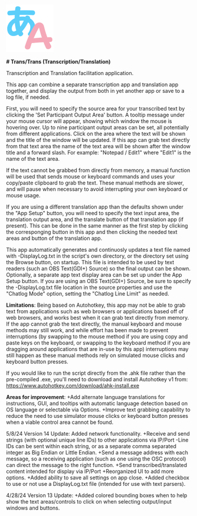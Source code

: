 <img src="https://github.com/Faxanadus/TransTrans/blob/main/ttlogo.png" width="128" />

**# Trans/Trans (Transcription/Translation)**

Transcription and Translation facilitation application.

This app can combine a separate transcription app and translation app together, and display the output from both in yet another app or save to a log file, if needed.

First, you will need to specify the source area for your transcribed text by clicking the 'Set Participant Output Area' button.
A tooltip message under your mouse cursor will appear, showing which window the mouse is hovering over.  Up to nine participant output areas can be set, all potentially from different applications. Click on the area where the text will be shown and the title of the window will be updated. If this app can grab text directly from that text area the name of the text area will be shown after the window title and a forward slash.  For example: "Notepad / Edit1" where "Edit1" is the name of the text area.

If the text cannot be grabbed from directly from memory, a manual function will be used that sends mouse or keyboard commands and uses your copy/paste clipboard to grab the text. These manual methods are slower, and will pause when necessary to avoid interrupting your own keyboard or mouse usage.

If you are using a different translation app than the defaults shown under the "App Setup" button, you will need to specify the text input area, the translation output area, and the translate button of that translation app (if present). This can be done in the same manner as the first step by clicking the corresponging button in this app and then clicking the needed text areas and button of the translation app.

This app automatically generates and continuosly updates a text file named with -DisplayLog.txt in the script's own directory, or the directory set using the Browse button, on startup.  This file is intended to be used by text readers (such an OBS Text(GDI+) Source) so the final output can be shown.  Optionally, a separate app text display area can be set up under the App Setup button.  If you are using an OBS Text(GDI+) Source, be sure to specify the -DisplayLog.txt file location in the source properties and use the "Chatlog Mode" option, setting the "Chatlog Line Limit" as needed.

**Limitations**:
Being based on Autohotkey, this app may not be able to grab text from applications such as web browsers or applications based off of web browsers, and works best when it can grab text directly from memory.  If the app cannot grab the text directly, the manual keyboard and mouse methods may still work, and while effort has been made to prevent interruptions (by swapping to the mouse method if you are using copy and paste keys on the keyboard, or swapping to the keyboard method if you are dragging around applications that are in-use by this app) interruptions may still happen as these manual methods rely on simulated mouse clicks and keyboard button presses.

If you would like to run the script directly from the .ahk file rather than the pre-compiled .exe, you'll need to download and install Autohotkey v1 from: https://www.autohotkey.com/download/ahk-install.exe

**Areas for improvement**:
+Add alternate language translations for instructions, GUI, and tooltips with automatic language detection based on OS language or selectable via Options.
+Improve text grabbing capability to reduce the need to use simulator mouse clicks or keyboard button presses when a viable control area cannot be found.

5/8/24 Version 14 Update: Added network functionality.
+Receive and send strings (with optional unique line IDs) to other applications via IP/Port
     -Line IDs can be sent within each string, or as a separate comma separated integer as Big Endian or Little Endian.
+Send a message address with each message, so a receiving application (such as one using the OSC protocol) can direct the message to the right function.
+Send transcribed/translated content intended for display via IP/Port
+Reorganized UI to add more options.
+Added ability to save all settings on app close.
+Added checkbox to use or not use a DisplayLog.txt file (intended for use with text parsers).

4/28/24 Version 13 Update: 
+Added colored bounding boxes when to help show the text areas/controls to click on when selecting output/input windows and buttons.
